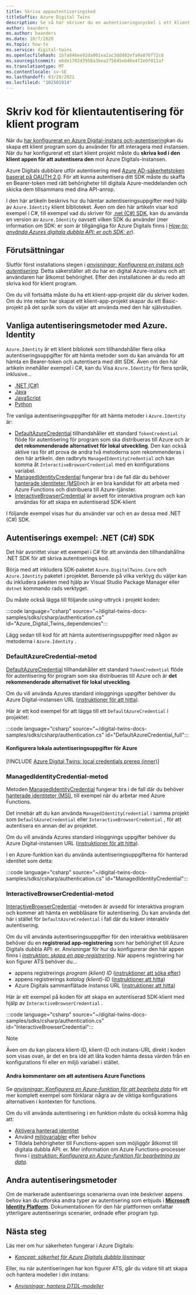 ```yaml
---
title: Skriva appautentiseringskod
titleSuffix: Azure Digital Twins
description: Se så här skriver du en autentiseringsnyckel i ett klient program
author: baanders
ms.author: baanders
ms.date: 10/7/2020
ms.topic: how-to
ms.service: digital-twins
ms.openlocfilehash: 1b7a846ee92da001ea2ac3ddd02efa9a870f72c6
ms.sourcegitcommit: e6de1702d3958a3bea275645eb46e4f2e0f011af
ms.translationtype: MT
ms.contentlocale: sv-SE
ms.lasthandoff: 03/20/2021
ms.locfileid: "102501914"
---
```

# <a name="write-client-app-authentication-code"></a>Skriv kod för klientautentisering för klient program

När du [har konfigurerat en Azure Digital-instans och-autentisering](how-to-set-up-instance-portal.md)kan du skapa ett klient program som du använder för att interagera med instansen. När du har konfigurerat ett start klient projekt måste du **skriva kod i den klient appen för att autentisera den** mot Azure Digitals-instansen.

Azure Digitals dubblare utför autentisering med [Azure AD-säkerhetstoken baserat på OAUTH 2,0](../active-directory/develop/security-tokens.md#json-web-tokens-and-claims). För att kunna autentisera ditt SDK måste du skaffa en Bearer-token med rätt behörigheter till digitala Azure-meddelanden och skicka dem tillsammans med dina API-anrop. 

I den här artikeln beskrivs hur du hämtar autentiseringsuppgifter med hjälp av `Azure.Identity` klient biblioteket. Även om den här artikeln visar kod exempel i C#, till exempel vad du skriver för [.net (C#) SDK](/dotnet/api/overview/azure/digitaltwins/client), kan du använda en version av `Azure.Identity` oavsett vilken SDK du använder (mer information om SDK: er som är tillgängliga för Azure Digitals finns i [*How-to: använda Azures digitala dubbla API: er och SDK: er*](how-to-use-apis-sdks.md)).

## <a name="prerequisites"></a>Förutsättningar

Slutför först installations stegen i [*anvisningar: Konfigurera en instans och autentisering*](how-to-set-up-instance-portal.md). Detta säkerställer att du har en digital Azure-instans och att användaren har åtkomst behörighet. Efter den installationen är du redo att skriva kod för klient program.

Om du vill fortsätta måste du ha ett klient-app-projekt där du skriver koden. Om du inte redan har skapat ett klient-app-projekt skapar du ett Basic-projekt på det språk som du väljer att använda med den här självstudien.

## <a name="common-authentication-methods-with-azureidentity"></a>Vanliga autentiseringsmetoder med Azure. Identity

`Azure.Identity` är ett klient bibliotek som tillhandahåller flera olika autentiseringsuppgifter för att hämta metoder som du kan använda för att hämta en Bearer-token och autentisera med ditt SDK. Även om den här artikeln innehåller exempel i C#, kan du Visa `Azure.Identity` för flera språk, inklusive...

* [.NET (C#)](/dotnet/api/azure.identity)
* [Java](/java/api/overview/azure/identity-readme)
* [JavaScript](/javascript/api/overview/azure/identity-readme)
* [Python](/python/api/overview/azure/identity-readme)

Tre vanliga autentiseringsuppgifter för att hämta metoder i `Azure.Identity` är:

* [DefaultAzureCredential](/dotnet/api/azure.identity.defaultazurecredential) tillhandahåller ett standard `TokenCredential` flöde för autentisering för program som ska distribueras till Azure och är **det rekommenderade alternativet för lokal utveckling**. Den kan också aktive ras för att prova de andra två metoderna som rekommenderas i den här artikeln. den radbryts `ManagedIdentityCredential` och kan komma åt `InteractiveBrowserCredential` med en konfigurations variabel.
* [ManagedIdentityCredential](/dotnet/api/azure.identity.managedidentitycredential) fungerar bra i de fall där du behöver [hanterade identiteter (MSI)](../active-directory/managed-identities-azure-resources/overview.md)och är en bra kandidat för att arbeta med Azure Functions och distribuera till Azure-tjänster.
* [InteractiveBrowserCredential](/dotnet/api/azure.identity.interactivebrowsercredential) är avsett för interaktiva program och kan användas för att skapa en autentiserad SDK-klient

I följande exempel visas hur du använder var och en av dessa med .NET (C#) SDK.

## <a name="authentication-examples-net-c-sdk"></a>Autentiserings exempel: .NET (C#) SDK

Det här avsnittet visar ett exempel i C# för att använda den tillhandahållna .NET SDK för att skriva autentiserings kod.

Börja med att inkludera SDK-paketet `Azure.DigitalTwins.Core` och `Azure.Identity` paketet i projektet. Beroende på vilka verktyg du väljer kan du inkludera paketen med hjälp av Visual Studio Package Manager eller `dotnet` kommando rads verktyget. 

Du måste också lägga till följande using-uttryck i projekt koden:

:::code language="csharp" source="~/digital-twins-docs-samples/sdks/csharp/authentication.cs" id="Azure_Digital_Twins_dependencies":::

Lägg sedan till kod för att hämta autentiseringsuppgifter med någon av metoderna i `Azure.Identity` .

### <a name="defaultazurecredential-method"></a>DefaultAzureCredential-metod

[DefaultAzureCredential](/dotnet/api/azure.identity.defaultazurecredential) tillhandahåller ett standard `TokenCredential` flöde för autentisering för program som ska distribueras till Azure och är **det rekommenderade alternativet för lokal utveckling**.

Om du vill använda Azures standard inloggnings uppgifter behöver du Azure Digital-instansen URL ([instruktioner för att hitta](how-to-set-up-instance-portal.md#verify-success-and-collect-important-values)).

Här är ett kod exempel för att lägga till ett `DefaultAzureCredential` i projektet:

:::code language="csharp" source="~/digital-twins-docs-samples/sdks/csharp/authentication.cs" id="DefaultAzureCredential_full":::

#### <a name="set-up-local-azure-credentials"></a>Konfigurera lokala autentiseringsuppgifter för Azure

[!INCLUDE [Azure Digital Twins: local credentials prereq (inner)](../../includes/digital-twins-local-credentials-inner.md)]

### <a name="managedidentitycredential-method"></a>ManagedIdentityCredential-metod

Metoden [ManagedIdentityCredential](/dotnet/api/azure.identity.managedidentitycredential) fungerar bra i de fall där du behöver [hanterade identiteter (MSI)](../active-directory/managed-identities-azure-resources/overview.md), till exempel när du arbetar med Azure Functions.

Det innebär att du kan använda `ManagedIdentityCredential` i samma projekt som `DefaultAzureCredential` eller `InteractiveBrowserCredential` , för att autentisera en annan del av projektet.

Om du vill använda Azures standard inloggnings uppgifter behöver du Azure Digital-instansen URL ([instruktioner för att hitta](how-to-set-up-instance-portal.md#verify-success-and-collect-important-values)).

I en Azure-funktion kan du använda autentiseringsuppgifterna för hanterad identitet som detta:

:::code language="csharp" source="~/digital-twins-docs-samples/sdks/csharp/authentication.cs" id="ManagedIdentityCredential":::

### <a name="interactivebrowsercredential-method"></a>InteractiveBrowserCredential-metod

[InteractiveBrowserCredential](/dotnet/api/azure.identity.interactivebrowsercredential) -metoden är avsedd för interaktiva program och kommer att hämta en webbläsare för autentisering. Du kan använda det här i stället för `DefaultAzureCredential` i fall där du kräver interaktiv autentisering.

Om du vill använda autentiseringsuppgifter för den interaktiva webbläsaren behöver du en **registrerad app-registrering** som har behörighet till Azure Digitals dubbla API: er. Anvisningar för hur du konfigurerar den här appen finns i [*instruktion: skapa en app-registrering*](how-to-create-app-registration.md). När appens registrering har kon figurer ATS behöver du...
* appens registrerings *program (klient) ID* ([instruktioner att söka efter](how-to-create-app-registration.md#collect-client-id-and-tenant-id))
* appens registrerings *katalog (klient)-ID* ([instruktioner att hitta](how-to-create-app-registration.md#collect-client-id-and-tenant-id))
* Azure Digitals sammanflätade instanss URL ([instruktioner att hitta](how-to-set-up-instance-portal.md#verify-success-and-collect-important-values))

Här är ett exempel på koden för att skapa en autentiserad SDK-klient med hjälp av `InteractiveBrowserCredential` .

:::code language="csharp" source="~/digital-twins-docs-samples/sdks/csharp/authentication.cs" id="InteractiveBrowserCredential":::

>[!NOTE]
> Även om du kan placera klient-ID, klient-ID och instans-URL direkt i koden som visas ovan, är det en bra idé att låta koden hämta dessa värden från en konfigurations fil eller en miljö variabel i stället.

#### <a name="other-notes-about-authenticating-azure-functions"></a>Andra kommentarer om att autentisera Azure Functions

Se [*anvisningar: Konfigurera en Azure-funktion för att bearbeta data*](how-to-create-azure-function.md) för ett mer komplett exempel som förklarar några av de viktiga konfigurations alternativen i kontexten för functions.

Om du vill använda autentisering i en funktion måste du också komma ihåg att:
* [Aktivera hanterad identitet](../app-service/overview-managed-identity.md?tabs=dotnet)
* Använd [miljövariabler](/sandbox/functions-recipes/environment-variables?tabs=csharp) efter behov
* Tilldela behörigheter till Functions-appen som möjliggör åtkomst till digitala dubbla API: er. Mer information om Azure Functions-processer finns i [*instruktion: Konfigurera en Azure-funktion för bearbetning av data*](how-to-create-azure-function.md).

## <a name="other-credential-methods"></a>Andra autentiseringsmetoder

Om de markerade autentiserings scenarierna ovan inte beskriver appens behov kan du utforska andra typer av autentisering som erbjuds i [**Microsoft Identity Platform**](../active-directory/develop/v2-overview.md#getting-started). Dokumentationen för den här plattformen omfattar ytterligare autentiserings scenarier, ordnade efter program typ.

## <a name="next-steps"></a>Nästa steg

Läs mer om hur säkerheten fungerar i Azure Digitals:
* [*Koncept: säkerhet för Azure Digitals dubbla lösningar*](concepts-security.md)

Eller, nu när autentiseringen har kon figurer ATS, går du vidare till att skapa och hantera modeller i din instans:
* [*Anvisningar: hantera DTDL-modeller*](how-to-manage-model.md)